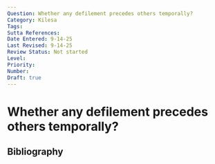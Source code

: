 ```yaml
---
Question: Whether any defilement precedes others temporally?
Category: Kilesa
Tags: 
Sutta References: 
Date Entered: 9-14-25
Last Revised: 9-14-25
Review Status: Not started
Level: 
Priority: 
Number: 
Draft: true
---
```


# Whether any defilement precedes others temporally?

## Bibliography

<!-- 

Notes:



-->